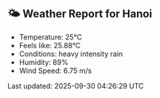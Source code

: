 <!-- WEATHER-START -->
## 🌤 Weather Report for Hanoi

- Temperature: 25°C
- Feels like: 25.88°C
- Conditions: heavy intensity rain
- Humidity: 89%
- Wind Speed: 6.75 m/s

Last updated: 2025-09-30 04:26:29 UTC
<!-- WEATHER-END -->
